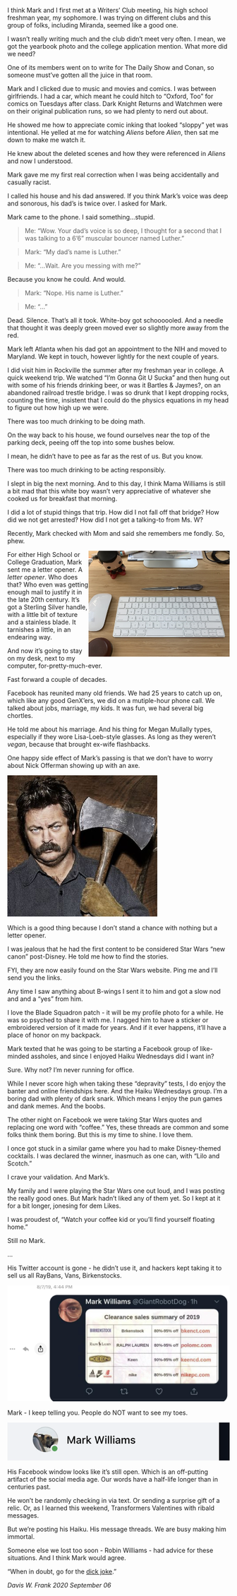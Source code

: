 I think Mark and I first met at a Writers’ Club meeting, his high school freshman year, my sophomore. I was trying on different clubs and this group of folks, including Miranda, seemed like a good one.

I wasn’t really writing much and the club didn’t meet very often. I mean, we got the yearbook photo and the college application mention. What more did we need?

One of its members went on to write for The Daily Show and Conan, so someone must’ve gotten all the juice in that room.

Mark and I clicked due to music and movies and comics. I was between girlfriends. I had a car, which meant he could hitch to “Oxford, Too” for comics on Tuesdays after class. Dark Knight Returns and Watchmen were on their original publication runs, so we had plenty to nerd out about.

He showed me how to appreciate comic inking that looked “sloppy” yet was intentional. He yelled at me for watching _Aliens_ before _Alien_, then sat me down to make me watch it.

He knew about the deleted scenes and how they were referenced in _Aliens_ and now I understood.

Mark gave me my first real correction when I was being accidentally and casually racist.

I called his house and his dad answered. If you think Mark’s voice was deep and sonorous, his dad’s is twice over. I asked for Mark.

Mark came to the phone. I said something…stupid.

> Me: “Wow. Your dad’s voice is so deep, I thought for a second that I was talking to a 6’6” muscular bouncer named Luther.”

> Mark: “My dad’s name is Luther.”

> Me: “…Wait. Are you messing with me?”

Because you know he could. And would.

> Mark: “Nope. His name is Luther.”

> Me: “…”

Dead. Silence. That’s all it took. White-boy got schoooooled. And a needle that thought it was deeply green moved ever so slightly more away from the red.

Mark left Atlanta when his dad got an appointment to the NIH and moved to Maryland. We kept in touch, however lightly for the next couple of years.

I did visit him in Rockville the summer after my freshman year in college. A quick weekend trip. We watched “I’m Gonna Git U Sucka” and then hung out with some of his friends drinking beer, or was it Bartles & Jaymes?, on an abandoned railroad trestle bridge. I was so drunk that I kept dropping rocks, counting the time, insistent that I could do the physics equations in my head to figure out how high up we were.

There was too much drinking to be doing math.

On the way back to his house, we found ourselves near the top of the parking deck, peeing off the top into some bushes below.

I mean, he didn’t have to pee as far as the rest of us. But you know.

There was too much drinking to be acting responsibly.

I slept in big the next morning. And to this day, I think Mama Williams is still a bit mad that this white boy wasn’t very appreciative of whatever she cooked us for breakfast that morning.

I did a lot of stupid things that trip. How did I not fall off that bridge? How did we not get arrested? How did I not get a talking-to from Ms. W?

Recently, Mark checked with Mom and said she remembers me fondly. So, phew.

<img align="right" alt="My desk..." src="images/desk.jpg" width="320">

For either High School or College Graduation, Mark sent me a letter opener. A *letter opener*. Who does that? Who even was getting enough mail to justify it in the late 20th century. It’s got a Sterling Silver handle, with a little bit of texture and a stainless blade. It tarnishes a little, in an endearing way.

And now it’s going to stay on my desk, next to my computer, for-pretty-much-ever.

Fast forward a couple of decades.

Facebook has reunited many old friends. We had 25 years to catch up on, which like any good GenX’ers, we did on a mutiple-hour phone call. We talked about jobs, marriage, my kids. It was fun, we had several big chortles.

He told me about his marriage. And his thing for Megan Mullally types, especially if they wore Lisa-Loeb-style glasses. As long as they weren’t *vegan*, because that brought ex-wife flashbacks.

One happy side effect of Mark’s passing is that we don’t have to worry about Nick Offerman showing up with an axe.

![Nick looks mad](images/nick.jpg)

Which is a good thing because I don’t stand a chance with nothing but a letter opener.

I was jealous that he had the first content to be considered Star Wars “new canon” post-Disney. He told me how to find the stories.

FYI, they are now easily found on the Star Wars website. Ping me and I’ll send you the links.

Any time I saw anything about B-wings I sent it to him and got a slow nod and and a “yes” from him.

I love the Blade Squadron patch - it will be my profile photo for a while. He was so psyched to share it with me. I nagged him to have a sticker or embroidered version of it made for years. And if it ever happens, it’ll have a place of honor on my backpack.

Mark texted that he was going to be starting a Facebook group of like-minded assholes, and since I enjoyed Haiku Wednesdays did I want in?

Sure. Why not? I’m never running for office.

While I never score high when taking these “depravity” tests, I do enjoy the banter and online friendships here. And the Haiku Wednesdays group. I’m a boring dad with plenty of dark snark. Which means I enjoy the pun games and dank memes. And the boobs.

The other night on Facebook we were taking Star Wars quotes and replacing one word with “coffee.” Yes, these threads are common and some folks think them boring. But this is my time to shine. I love them.

I once got stuck in a similar game where you had to make Disney-themed cocktails. I was declared the winner, inasmuch as one can, with “Lilo and Scotch.”

I crave your validation. And Mark’s.

My family and I were playing the Star Wars one out loud, and I was posting the really good ones. But Mark hadn’t liked any of them yet. So I kept at it for a bit longer, jonesing for dem Likes.

I was proudest of, “Watch your coffee kid or you’ll find yourself floating home.”

Still no Mark.

…

His Twitter account is gone - he didn’t use it, and hackers kept taking it to sell us all RayBans, Vans, Birkenstocks.

![Mark Sells](images/mark_vans.png)

Mark - I keep telling you. People do NOT want to see my toes.

![Mark Dot](images/green_dot.png)

His Facebook window looks like it’s still open. Which is an off-putting artifact of the social media age. Our words have a half-life longer than in centuries past.

He won’t be randomly checking in via text. Or sending a surprise gift of a relic. Or, as I learned this weekend, Transformers Valentines with ribald messages.

But we’re posting his Haiku. His message threads. We are busy making him immortal.

Someone else we lost too soon - Robin Williams - had advice for these situations. And I think Mark would agree.

“When in doubt, go for the [dick joke][dick].”

_Davis W. Frank 2020 September 06_

[dick]: https://imgur.com/gallery/v4RZRwF
